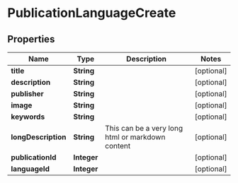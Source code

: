 # PublicationLanguageCreate

## Properties
Name | Type | Description | Notes
------------ | ------------- | ------------- | -------------
**title** | **String** |  |  [optional]
**description** | **String** |  |  [optional]
**publisher** | **String** |  |  [optional]
**image** | **String** |  |  [optional]
**keywords** | **String** |  |  [optional]
**longDescription** | **String** | This can be a very long html or markdown content |  [optional]
**publicationId** | **Integer** |  |  [optional]
**languageId** | **Integer** |  |  [optional]
